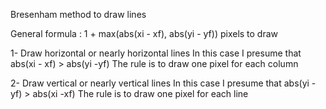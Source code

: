 Bresenham method to draw lines

General formula : 1 + max(abs(xi - xf), abs(yi - yf)) pixels to draw

1- Draw horizontal or nearly horizontal lines
In this case I presume that abs(xi - xf) > abs(yi -yf)
The rule is to draw one pixel for each column

2- Draw vertical or nearly vertical lines
In this case I presume that abs(yi - yf) > abs(xi -xf)
The rule is to draw one pixel for each line
